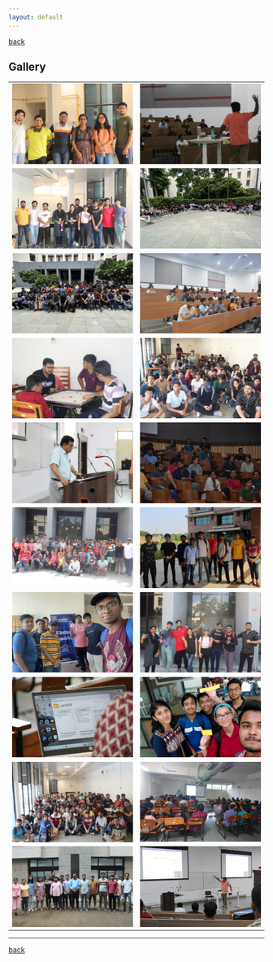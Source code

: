 ```yaml
---
layout: default
---
```

[back](./)

## Gallery 


| | |
|-|-|
| <img src="./gallery/0e259eec-24e5-479f-b4a9-a51f65cfd149.jpg"  alt="1" > | <img src="./gallery/3eec9c76-097a-4821-8314-1d66f1ad9504.jpg" alt="2">   |
| <img src="./gallery/4eaab814-c93d-42ee-8e06-766c20858563.jpg"  alt="1" > | <img src="./gallery/6b122073-914c-49ca-a0f3-736f32a9a3d2.jpg" alt="2">   |
| <img src="./gallery/2110b2b9-172d-4a39-afa9-148b73ecb915.jpg"  alt="1" > | <img src="./gallery/59364fd6-1394-4405-84a2-9b6796784512.jpg" alt="2">   |
| <img src="./gallery/594863e1-6cef-4591-b856-9aab6b76358d.jpg"  alt="1" > | <img src="./gallery/922566c3-ef6e-40b9-ad81-3d4cfd666310.jpg" alt="2">   |
| <img src="./gallery/96085394-840d-4fe4-87e1-7b1ea608b514.jpg"  alt="1" > | <img src="./gallery/af37b651-b964-4595-aed3-81602e566b67.jpg" alt="2">   |
| <img src="./gallery/b77d6623-6144-4442-b6f4-584f4f548b0f.jpg"  alt="1" > | <img src="./gallery/bcb41500-2f0c-42d0-a191-a48bcddf357b.jpg" alt="2">   |
| <img src="./gallery/ca56db63-aefd-4bbe-a98e-655a2e601326.jpg"  alt="1" > | <img src="./gallery/e4b41431-f7f2-4739-9be0-dd61d5fb95e1.jpg" alt="2">   |
| <img src="./gallery/e9ccc55c-c1ab-483d-823c-3d85d0913c07.jpg"  alt="1" > | <img src="./gallery/e60809ca-d684-4932-a579-aef2342d5ccd.jpg" alt="2">   |
| <img src="./gallery/thumbnail (1).jpg"  alt="1" > | <img src="./gallery/thumbnail (2).jpg" alt="2">   |
| <img src="./gallery/thumbnail (3).jpg"  alt="1" > | <img src="./gallery/thumbnail.jpg" alt="2">   |


---

[back](./)
